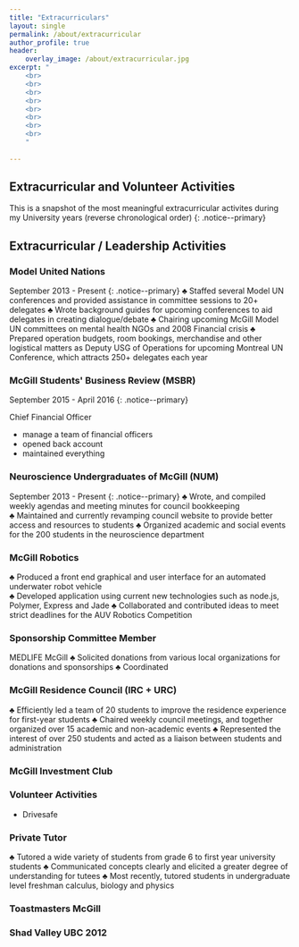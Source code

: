 ```yaml
---
title: "Extracurriculars"
layout: single
permalink: /about/extracurricular
author_profile: true
header:
    overlay_image: /about/extracurricular.jpg
excerpt: "
    <br>
    <br>
    <br>
    <br>
    <br>
    <br> 
    <br>
    <br>
    "
    
---
```


## Extracurricular and Volunteer Activities 

<!--
    (last year) 
    MSBR (finance)
    NUM
    focus group for TLS 
    drivesafe 
    Model UN (for everything)
    ACIIC , McGill Investment Club 
    McGill Delegation Team for Model UN
    
    Third Year
    drivesafe 
    McGill Robotics 
    MEDLIFE 
    
    Second Year
    McGill Robotics 
    IRSAM member 
    making waves, SUS peer tutors 
    First Year
    RVC President 
    Making Waves 
    Lifeguard / Aquatic Instructor 
    DECA 

-->

This is a snapshot of the most meaningful extracurricular activites during my University years (reverse chronological order)
{: .notice--primary}

## Extracurricular / Leadership Activities 

### Model United Nations 
September 2013 - Present
{: .notice--primary}
♣	Staffed several Model UN conferences and provided assistance in committee sessions to 20+ delegates
♣	Wrote background guides for upcoming conferences to aid delegates in creating dialogue/debate
♣	Chairing upcoming McGill Model UN committees on mental health NGOs and 2008 Financial crisis 
♣	Prepared operation budgets, room bookings, merchandise and other logistical matters as Deputy USG of Operations for upcoming Montreal UN Conference, which attracts 250+ delegates each year

  
### McGill Students' Business Review (MSBR)
September 2015 - April 2016 
{: .notice--primary}

Chief Financial Officer
 - manage a team of financial officers
 - opened back account 
 - maintained everything 
 
### Neuroscience Undergraduates of McGill (NUM)
September 2013 - Present
{: .notice--primary}
♣	Wrote, and compiled weekly agendas and meeting minutes for council bookkeeping  
♣	Maintained and currently revamping council website to provide better access and resources to students
♣	Organized academic and social events for the 200 students in the neuroscience department 

### McGill Robotics 
♣	Produced a front end graphical and user interface for an automated underwater robot vehicle  
♣	Developed application using current new technologies such as node.js, Polymer, Express and Jade 
♣	Collaborated and contributed ideas to meet strict deadlines for the AUV Robotics Competition

### Sponsorship Committee Member 
MEDLIFE McGill 
♣	Solicited donations from various local organizations for donations and sponsorships 
♣	Coordinated 

### McGill Residence Council (IRC + URC)
♣	Efficiently led a team of 20 students to improve the residence experience for first-year students 
♣	Chaired weekly council meetings, and together organized over 15 academic and non-academic events 
♣	Represented the interest of over 250 students and acted as a liaison between students and administration 

### McGill Investment Club 
  
### Volunteer Activities
  * Drivesafe 
  
### Private Tutor 
♣	Tutored a wide variety of students from grade 6 to first year university students
♣	Communicated concepts clearly and elicited a greater degree of understanding for tutees
♣	Most recently, tutored students in undergraduate level freshman calculus, biology and physics 

### Toastmasters McGill 

### Shad Valley UBC 2012  
